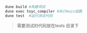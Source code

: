 ```bash 
dune build #构建项目 
dune exec toyc_compiler #执行main函数 
dune test  #运行测试代码
```
> 需要测试的代码放在tests 目录下

